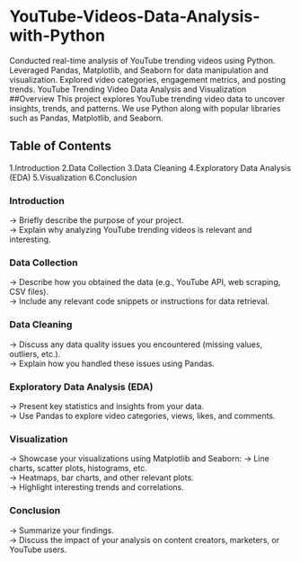 # YouTube-Videos-Data-Analysis-with-Python
Conducted real-time analysis of YouTube trending videos using Python. Leveraged Pandas, Matplotlib, and Seaborn for data manipulation and visualization. Explored video categories, engagement metrics, and posting trends.
YouTube Trending Video Data Analysis and Visualization
##Overview
This project explores YouTube trending video data to uncover insights, trends, and patterns. We use Python along with popular libraries such as Pandas, Matplotlib, and Seaborn.

## Table of Contents
1.Introduction 
2.Data Collection
3.Data Cleaning
4.Exploratory Data Analysis (EDA)
5.Visualization
6.Conclusion
<br>
### Introduction
-> Briefly describe the purpose of your project. <br>
-> Explain why analyzing YouTube trending videos is relevant and interesting.
### Data Collection
-> Describe how you obtained the data (e.g., YouTube API, web scraping, CSV files). <br>
-> Include any relevant code snippets or instructions for data retrieval. <br>
### Data Cleaning
-> Discuss any data quality issues you encountered (missing values, outliers, etc.). <br>
-> Explain how you handled these issues using Pandas. <br>
### Exploratory Data Analysis (EDA)
-> Present key statistics and insights from your data. <br>
-> Use Pandas to explore video categories, views, likes, and comments. <br>
### Visualization
-> Showcase your visualizations using Matplotlib and Seaborn: 
-> Line charts, scatter plots, histograms, etc. <br>
-> Heatmaps, bar charts, and other relevant plots. <br>
-> Highlight interesting trends and correlations. <br>
### Conclusion
-> Summarize your findings. <br>
-> Discuss the impact of your analysis on content creators, marketers, or YouTube users.
